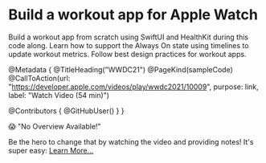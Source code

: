 # Build a workout app for Apple Watch

Build a workout app from scratch using SwiftUI and HealthKit during this code along. Learn how to support the Always On state using timelines to update workout metrics. Follow best design practices for workout apps.

@Metadata {
   @TitleHeading("WWDC21")
   @PageKind(sampleCode)
   @CallToAction(url: "https://developer.apple.com/videos/play/wwdc2021/10009", purpose: link, label: "Watch Video (54 min)")

   @Contributors {
      @GitHubUser(<replace this with your GitHub handle>)
   }
}

😱 "No Overview Available!"

Be the hero to change that by watching the video and providing notes! It's super easy:
 [Learn More…](https://wwdcnotes.com/documentation/wwdcnotes/contributing)
